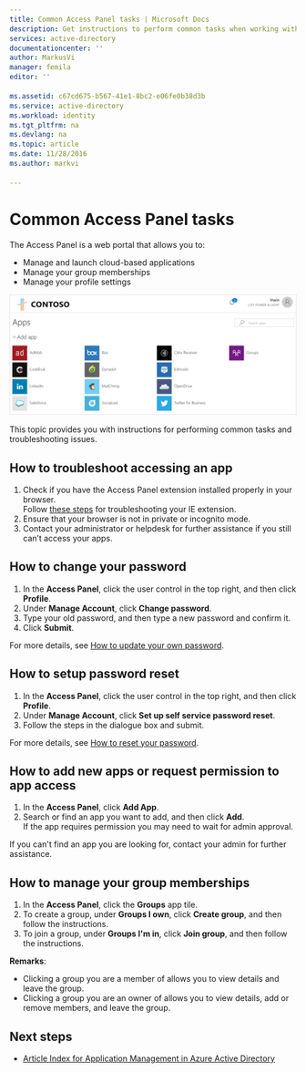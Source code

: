 ```yaml
---
title: Common Access Panel tasks | Microsoft Docs
description: Get instructions to perform common tasks when working with the access panel.
services: active-directory
documentationcenter: ''
author: MarkusVi
manager: femila
editor: ''

ms.assetid: c67cd675-b567-41e1-8bc2-e06fe0b38d3b
ms.service: active-directory
ms.workload: identity
ms.tgt_pltfrm: na
ms.devlang: na
ms.topic: article
ms.date: 11/28/2016
ms.author: markvi

---
```

# Common Access Panel tasks

The Access Panel is a web portal that allows you to:

- Manage and launch cloud-based applications
- Manage your group memberships
- Manage your profile settings 

![Access Panel][1] 

This topic provides you with instructions for performing common tasks and troubleshooting issues.



## How to troubleshoot accessing an app

1.	Check if you have the Access Panel extension installed properly in your browser.  
Follow [these steps](active-directory-saas-ie-troubleshooting.md) for troubleshooting your IE extension.
2.	Ensure that your browser is not in private or incognito mode.
3.	Contact your administrator or helpdesk for further assistance if you still can’t access your apps.

## How to change your password

1.	In the **Access Panel**, click the user control in the top right, and then click **Profile**.
2.	Under **Manage Account**, click **Change password**.
3.	Type your old password, and then type a new password and confirm it.
4.	Click **Submit**.

For more details, see [How to update your own password](active-directory-passwords-update-your-own-password.md).


## How to setup password reset

1.	In the **Access Panel**,  click the user control in the top right, and then click **Profile**.
2.	Under **Manage Account**, click **Set up self service password reset**.
3.	Follow the steps in the dialogue box and submit.

For more details, see [How to reset your password](active-directory-passwords-update-your-own-password.md#how-to-reset-your-password).


## How to add new apps or request permission to app access

1.	In the **Access Panel**, click **Add App**.
2.	Search or find an app you want to add, and then click **Add**.  
If the app requires permission you may need to wait for admin approval.

If you can't find an app you are looking for, contact your admin for further assistance.


## How to manage your group memberships

1. In the **Access Panel**,  click the **Groups** app tile.
2. To create a group, under **Groups I own**, click **Create group**, and then follow the instructions.
3. To join a group, under **Groups I'm in**, click **Join group**, and then follow the instructions.

**Remarks**:
  
- Clicking a group you are a member of allows you to view details and leave the group.
- Clicking a group you are an owner of allows you to view details, add or remove members, and leave the group.



## Next steps
* [Article Index for Application Management in Azure Active Directory](active-directory-apps-index.md)

<!--Image references-->
[1]: ./media/active-directory-saas-access-panel-user-help/01.png
